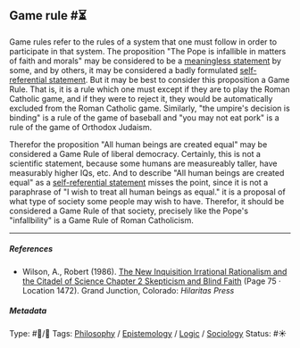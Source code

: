 ## Game rule  #⏳

Game rules refer to the rules of a system that one must follow in order to participate in that system. The proposition "The Pope is infallible in matters of faith and morals" may be considered to be a [meaningless statement](Meaningless%20statement.md) by some, and by others, it may be considered a badly formulated [self-referential statement](Self-referential%20statement.md). But it may be best to consider this proposition a Game Rule. That is, it is a rule which one must except if they are to play the Roman Catholic game, and if they were to reject it, they would be automatically excluded from the Roman Catholic game. Similarly, "the umpire's decision is binding" is a rule of the game of baseball and "you may not eat pork" is a rule of the game of Orthodox Judaism. 

Therefor the proposition "All human beings are created equal" may be considered a Game Rule of liberal democracy. Certainly, this is not a scientific statement, because some humans are measureably taller, have measurably higher IQs, etc. And to describe "All human beings are created equal" as a [self-referential statement](Self-referential%20statement.md) misses the point, since it is not a paraphrase of "I wish to treat all human beings as equal." it is a proposal of what type of society some people may wish to have. Therefor, it should be considered a Game Rule of that society, precisely like the Pope's "infallbility" is a Game Rule of Roman Catholicism.

---

##### References

* Wilson, A., Robert (1986). [The New Inquisition Irrational Rationalism and the Citadel of Science Chapter 2 Skepticism and Blind Faith](The%20New%20Inquisition%20Irrational%20Rationalism%20and%20the%20Citadel%20of%20Science%20Chapter%202%20Skepticism%20and%20Blind%20Faith.md) (Page 75 · Location 1472). Grand Junction, Colorado: *Hilaritas Press*

##### Metadata

Type: #🔵/🔵 
Tags: [Philosophy](Philosophy.md) / [Epistemology](Epistemology.md) / [Logic](Logic.md) / [Sociology](Sociology.md)
Status: #☀️ 
